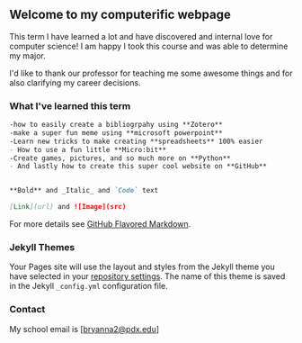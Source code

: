## Welcome to my computerific webpage

This term I have learned a lot and have discovered and internal love for computer science! I am happy I took this course and was able to determine my major.

I'd like to thank our professor for teaching me some awesome things and for also clarifying my career decisions.

### What I've learned this term

```markdown
-how to easily create a bibliogrpahy using **Zotero**
-make a super fun meme using **microsoft powerpoint**
-Learn new tricks to make creating **spreadsheets** 100% easier
- How to use a fun little **Micro:bit**
-Create games, pictures, and so much more on **Python**
- And lastly how to create this super cool website on **GitHub**


**Bold** and _Italic_ and `Code` text

[Link](url) and ![Image](src)
```

For more details see [GitHub Flavored Markdown](https://guides.github.com/features/mastering-markdown/).

### Jekyll Themes

Your Pages site will use the layout and styles from the Jekyll theme you have selected in your [repository settings](https://github.com/bryjones/BryJonesWebpage/settings). The name of this theme is saved in the Jekyll `_config.yml` configuration file.

### Contact
My school email is [bryanna2@pdx.edu]
